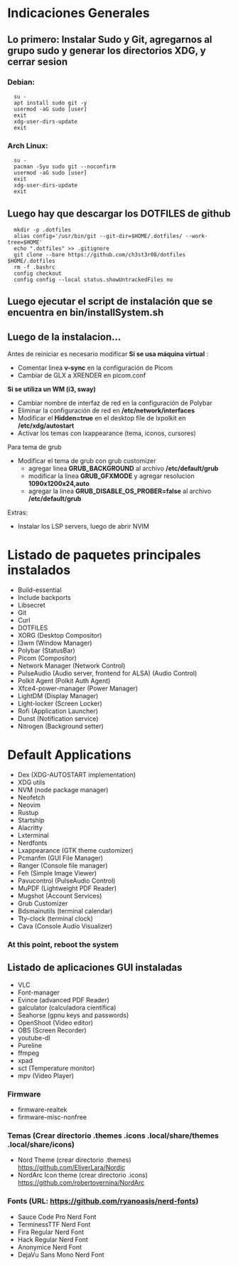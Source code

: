 # Indicaciones Generales

## Lo primero: Instalar Sudo y Git, agregarnos al grupo sudo y generar los directorios XDG, y cerrar sesion

### Debian:
      su -
      apt install sudo git -y
      usermod -aG sudo [user]
      exit
      xdg-user-dirs-update
      exit
      
### Arch Linux:
      su -
      pacman -Syu sudo git --noconfirm
      usermod -aG sudo [user]
      exit
      xdg-user-dirs-update
      exit

## Luego hay que descargar los DOTFILES de github
      mkdir -p .dotfiles
      alias config='/usr/bin/git --git-dir=$HOME/.dotfiles/ --work-tree=$HOME'
      echo ".dotfiles" >> .gitignore
      git clone --bare https://github.com/ch3st3r08/dotfiles $HOME/.dotfiles
      rm -f .bashrc
      config checkout
      config config --local status.showUntrackedFiles no

## Luego ejecutar el script de instalación que se encuentra en bin/installSystem.sh

## Luego de la instalacion...
Antes de reiniciar es necesario modificar 
**Si se usa máquina virtual** :
- Comentar linea **v-sync** en la configuración de Picom
- Cambiar de GLX a XRENDER en picom.conf

**Si se utiliza un WM (i3, sway)**
- Cambiar nombre de interfaz de red en la configuración de Polybar
- Eliminar la configuración de red en **/etc/network/interfaces**
- Modificar el **Hidden=true** en el desktop file de lxpolkit en **/etc/xdg/autostart**
- Activar los temas con lxappearance (tema, iconos, cursores)

Para tema de grub
- Modificar el tema de grub con grub customizer
  - agregar linea **GRUB_BACKGROUND** al archivo **/etc/default/grub**
  - modificar la linea **GRUB_GFXMODE** y agregar resolucion **1090x1200x24,auto**
  - agregar la linea **GRUB_DISABLE_OS_PROBER=false** al archivo **/etc/default/grub**
  
Extras:
- Instalar los LSP servers, luego de abrir NVIM

# Listado de paquetes principales instalados
- Build-essential
- Include backports
- Libsecret
- Git
- Curl
- DOTFILES
- XORG (Desktop Compositor)
- I3wm (Window Manager)
- Polybar (StatusBar)
- Picom (Compositor)
- Network Manager (Network Control)
- PulseAudio (Audio server, frontend for ALSA) (Audio Control)
- Polkit Agent (Polkit Auth Agent)
- Xfce4-power-manager (Power Manager)
- LightDM (Display Manager)
- Light-locker (Screen Locker)
- Rofi (Application Launcher)
- Dunst (Notification service)
- Nitrogen (Background setter)

# Default Applications
- Dex (XDG-AUTOSTART implementation)
- XDG utils
- NVM (node package manager)
- Neofetch
- Neovim
- Rustup
- Startship
- Alacritty
- Lxterminal
- Nerdfonts
- Lxappearance (GTK theme customizer)
- Pcmanfm (GUI File Manager)
- Ranger (Console file manager)
- Feh (Simple Image Viewer)
- Pavucontrol (PulseAudio Control)
- MuPDF (Lightweight PDF Reader)
- Mugshot (Account Services)
- Grub Customizer
- Bdsmainutils (terminal calendar)
- Tty-clock (terminal clock)
- Cava (Console Audio Visualizer)

### At this point, reboot the system

## Listado de aplicaciones GUI instaladas
- VLC
- Font-manager
- Evince (advanced PDF Reader)
- galculator (calculadora científica)
- Seahorse (gpnu keys and passwords)
- OpenShoot (Video editor)
- OBS (Screen Recorder)
- youtube-dl
- Pureline
- ffmpeg
- xpad
- sct (Temperature monitor)
- mpv (Video Player)

### Firmware 
- firmware-realtek
- firmware-misc-nonfree

### Temas (Crear directorio .themes .icons .local/share/themes .local/share/icons)
- Nord Theme (crear directorio .themes) https://github.com/EliverLara/Nordic
- NordArc Icon theme (crear directorio .icons) https://github.com/robertovernina/NordArc

### Fonts (URL: https://github.com/ryanoasis/nerd-fonts)
- Sauce Code Pro Nerd Font
- TerminessTTF Nerd Font
- Fira Regular Nerd Font
- Hack Regular Nerd Font
- Anonymice Nerd Font
- DejaVu Sans Mono Nerd Font
